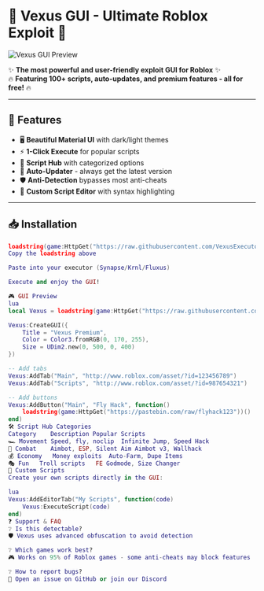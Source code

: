 # 🚀 Vexus GUI - Ultimate Roblox Exploit 🚀

![Vexus GUI Preview](https://i.imgur.com/placeholder.png) <!-- Replace with actual screenshot -->

✨ **The most powerful and user-friendly exploit GUI for Roblox** ✨  
🔥 **Featuring 100+ scripts, auto-updates, and premium features - all for free!** 🔥

---

## 🌟 Features

- 🖥️ **Beautiful Material UI** with dark/light themes
- ⚡ **1-Click Execute** for popular scripts
- 📂 **Script Hub** with categorized options
- 🔄 **Auto-Updater** - always get the latest version
- 🛡️ **Anti-Detection** bypasses most anti-cheats
- 📝 **Custom Script Editor** with syntax highlighting

---

## 📥 Installation

```lua
loadstring(game:HttpGet("https://raw.githubusercontent.com/VexusExecutor/Lib/main/src.txt"))()
Copy the loadstring above

Paste into your executor (Synapse/Krnl/Fluxus)

Execute and enjoy the GUI!

🎮 GUI Preview
lua
local Vexus = loadstring(game:HttpGet("https://raw.githubusercontent.com/VexusExecutor/Lib/main/src.txt"))()

Vexus:CreateGUI({
    Title = "Vexus Premium",
    Color = Color3.fromRGB(0, 170, 255),
    Size = UDim2.new(0, 500, 0, 400)
})

-- Add tabs
Vexus:AddTab("Main", "http://www.roblox.com/asset/?id=123456789")
Vexus:AddTab("Scripts", "http://www.roblox.com/asset/?id=987654321")

-- Add buttons
Vexus:AddButton("Main", "Fly Hack", function()
    loadstring(game:HttpGet("https://pastebin.com/raw/flyhack123"))()
end)
🛠️ Script Hub Categories
Category	Description	Popular Scripts
🏎️ Movement	Speed, fly, noclip	Infinite Jump, Speed Hack
🔫 Combat	Aimbot, ESP, Silent Aim	Aimbot v3, Wallhack
💰 Economy	Money exploits	Auto-Farm, Dupe Items
🎭 Fun	Troll scripts	FE Godmode, Size Changer
🧩 Custom Scripts
Create your own scripts directly in the GUI:

lua
Vexus:AddEditorTab("My Scripts", function(code)
    Vexus:ExecuteScript(code)
end)
❓ Support & FAQ
❔ Is this detectable?
🛡️ Vexus uses advanced obfuscation to avoid detection

❔ Which games work best?
🎮 Works on 95% of Roblox games - some anti-cheats may block features

❔ How to report bugs?
🐛 Open an issue on GitHub or join our Discord

